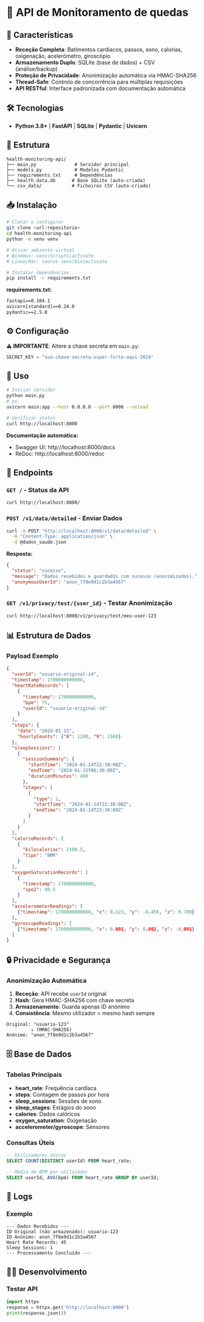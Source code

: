 # 🏥 API de Monitoramento de quedas

## 🚀 Características

- **Receção Completa**: Batimentos cardíacos, passos, sono, calorias, oxigenação, acelerómetro, giroscópio
- **Armazenamento Duplo**: SQLite (base de dados) + CSV (análise/backup) 
- **Proteção de Privacidade**: Anonimização automática via HMAC-SHA256
- **Thread-Safe**: Controlo de concorrência para múltiplas requisições
- **API RESTful**: Interface padronizada com documentação automática

## 🛠️ Tecnologias

- **Python 3.8+** | **FastAPI** | **SQLite** | **Pydantic** | **Uvicorn**

## 📁 Estrutura

```
health-monitoring-api/
├── main.py              # Servidor principal
├── models.py            # Modelos Pydantic
├── requirements.txt     # Dependências
├── health_data.db      # Base SQLite (auto-criada)
└── csv_data/           # Ficheiros CSV (auto-criado)
```

## 📥 Instalação

```bash
# Clonar e configurar
git clone <url-repositorio>
cd health-monitoring-api
python -m venv venv

# Ativar ambiente virtual
# Windows: venv\Scripts\activate
# Linux/Mac: source venv/bin/activate

# Instalar dependências
pip install -r requirements.txt
```

**requirements.txt:**
```txt
fastapi==0.104.1
uvicorn[standard]==0.24.0
pydantic==2.5.0
```

## ⚙️ Configuração

**⚠️ IMPORTANTE**: Altere a chave secreta em `main.py`:

```python
SECRET_KEY = "sua-chave-secreta-super-forte-aqui-2024"
```

## 🚀 Uso

```bash
# Iniciar servidor
python main.py
# ou
uvicorn main:app --host 0.0.0.0 --port 8000 --reload

# Verificar status
curl http://localhost:8000
```

**Documentação automática:**
- Swagger UI: http://localhost:8000/docs
- ReDoc: http://localhost:8000/redoc

## 🔗 Endpoints

### `GET /` - Status da API
```bash
curl http://localhost:8000/
```

### `POST /v1/data/detailed` - Enviar Dados
```bash
curl -X POST "http://localhost:8000/v1/data/detailed" \
  -H "Content-Type: application/json" \
  -d @dados_saude.json
```

**Resposta:**
```json
{
  "status": "sucesso",
  "message": "Dados recebidos e guardados com sucesso (anonimizados).",
  "anonymousUserId": "anon_7f8e9d1c2b3a4567"
}
```

### `GET /v1/privacy/test/{user_id}` - Testar Anonimização
```bash
curl http://localhost:8000/v1/privacy/test/meu-user-123
```

## 📊 Estrutura de Dados

### Payload Exemplo
```json
{
  "userId": "usuario-original-id",
  "timestamp": 1700000000000,
  "heartRateRecords": [
    {
      "timestamp": 1700000000000,
      "bpm": 75,
      "userId": "usuario-original-id"
    }
  ],
  "steps": {
    "date": "2024-01-15",
    "hourlyCounts": {"8": 1200, "9": 1500}
  },
  "sleepSessions": [
    {
      "sessionSummary": {
        "startTime": "2024-01-14T22:30:00Z",
        "endTime": "2024-01-15T06:30:00Z",
        "durationMinutes": 480
      },
      "stages": [
        {
          "type": 1,
          "startTime": "2024-01-14T22:30:00Z",
          "endTime": "2024-01-14T23:30:00Z"
        }
      ]
    }
  ],
  "calorieRecords": [
    {
      "kilocalorias": 2100.5,
      "tipo": "BMR"
    }
  ],
  "oxygenSaturationRecords": [
    {
      "timestamp": 1700000000000,
      "spo2": 98.5
    }
  ],
  "accelerometerReadings": [
    {"timestamp": 1700000000000, "x": 0.123, "y": -0.456, "z": 9.789}
  ],
  "gyroscopeReadings": [
    {"timestamp": 1700000000000, "x": 0.001, "y": 0.002, "z": -0.001}
  ]
}
```

## 🔒 Privacidade e Segurança

### Anonimização Automática

1. **Receção**: API recebe `userId` original
2. **Hash**: Gera HMAC-SHA256 com chave secreta  
3. **Armazenamento**: Guarda apenas ID anónimo
4. **Consistência**: Mesmo utilizador = mesmo hash sempre

```
Original: "usuario-123"
         ↓ (HMAC-SHA256)
Anónimo: "anon_7f8e9d1c2b3a4567"
```
## 🗄️ Base de Dados

### Tabelas Principais

- **heart_rate**: Frequência cardíaca
- **steps**: Contagem de passos por hora
- **sleep_sessions**: Sessões de sono
- **sleep_stages**: Estágios do sono
- **calories**: Dados calóricos
- **oxygen_saturation**: Oxigenação
- **accelerometer/gyroscope**: Sensores

### Consultas Úteis

```sql
-- Utilizadores únicos
SELECT COUNT(DISTINCT userId) FROM heart_rate;

-- Média de BPM por utilizador
SELECT userId, AVG(bpm) FROM heart_rate GROUP BY userId;
```

## 📝 Logs

### Exemplo
```
--- Dados Recebidos ---
ID Original (não armazenado): usuario-123
ID Anônimo: anon_7f8e9d1c2b3a4567
Heart Rate Records: 45
Sleep Sessions: 1
--- Processamento Concluído ---
```

## 🧑‍💻 Desenvolvimento

### Testar API
```python
import httpx
response = httpx.get('http://localhost:8000')
print(response.json())
```
